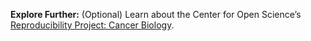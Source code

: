 **Explore Further:** (Optional) Learn about the Center for Open Science’s [Reproducibility Project: Cancer Biology](https://www.cos.io/rpcb).